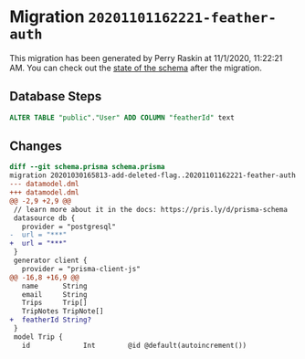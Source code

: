 # Migration `20201101162221-feather-auth`

This migration has been generated by Perry Raskin at 11/1/2020, 11:22:21 AM.
You can check out the [state of the schema](./schema.prisma) after the migration.

## Database Steps

```sql
ALTER TABLE "public"."User" ADD COLUMN "featherId" text   
```

## Changes

```diff
diff --git schema.prisma schema.prisma
migration 20201030165813-add-deleted-flag..20201101162221-feather-auth
--- datamodel.dml
+++ datamodel.dml
@@ -2,9 +2,9 @@
 // learn more about it in the docs: https://pris.ly/d/prisma-schema
 datasource db {
   provider = "postgresql"
-  url = "***"
+  url = "***"
 }
 generator client {
   provider = "prisma-client-js"
@@ -16,8 +16,9 @@
   name      String
   email     String
   Trips     Trip[]
   TripNotes TripNote[]
+  featherId String?
 }
 model Trip {
   id             Int        @id @default(autoincrement())
```



